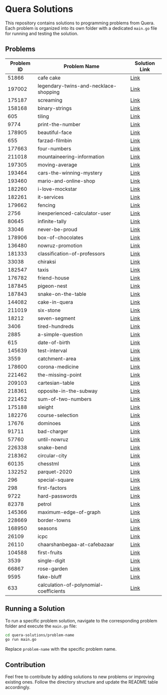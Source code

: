 # Quera Solutions

This repository contains solutions to programming problems from Quera. Each problem is organized into its own folder with a dedicated `main.go` file for running and testing the solution.

## Problems

| Problem ID | Problem Name                           | Solution Link                                          |
| ---------- | -------------------------------------- | ------------------------------------------------------ |
| 51866      | cafe cake                              | [Link](cafe-cake/main.go)                              |
| 197002     | legendary-twins-and-necklace-shopping  | [Link](legendary-twins-and-necklace-shopping/main.go)  |
| 175187     | screaming                              | [Link](screaming/main.go)                              |
| 158168     | binary-strings                         | [Link](binary-strings/main.go)                         |
| 605        | tiling                                 | [Link](tiling/main.go)                                 |
| 9774       | print-the-number                       | [Link](print-the-number/main.go)                       |
| 178905     | beautiful-face                         | [Link](beautiful-face/main.go)                         |
| 655        | farzad-filmbin                         | [Link](farzad-filmbin/main.go)                         |
| 177663     | four-numbers                           | [Link](four-numbers/main.go)                           |
| 211018     | mountaineering-information             | [Link](mountaineering-information/main.go)             |
| 197305     | moving-average                         | [Link](moving-average/q1.py)                           |
| 193464     | cars-the-winning-mystery               | [Link](cars-the-winning-mystery/main.go)               |
| 193460     | mario-and-online-shop                  | [Link](mario-and-online-shop/main.go)                  |
| 182260     | i-love-mockstar                        | [Link](i-love-mockstar/dynamic.css)                    |
| 182261     | it-services                            | [Link](it-services/dynamic.css)                        |
| 179662     | fencing                                | [Link](fencing/main.go)                                |
| 2756       | inexperienced-calculator-user          | [Link](inexperienced-calculator-user/main.go)          |
| 80645      | infinite-tally                         | [Link](infinite-tally/main.go)                         |
| 33046      | never-be-proud                         | [Link](never-be-proud/main.go)                         |
| 178906     | box-of-chocolates                      | [Link](box-of-chocolates/main.go)                      |
| 136480     | nowruz-promotion                       | [Link](nowruz-promotion/main.go)                       |
| 181333     | classification-of-professors           | [Link](classification-of-professors/main.go)           |
| 33038      | chiraksi                               | [Link](chiraksi/solution.py)                           |
| 182547     | taxis                                  | [Link](taxis/main.go)                                  |
| 176782     | friend-house                           | [Link](friend-house/main.py)                           |
| 187845     | pigeon-nest                            | [Link](pigeon-nest/main.py)                            |
| 187843     | snake-on-the-table                     | [Link](snake-on-the-table/main.py)                     |
| 144082     | cake-in-quera                          | [Link](cake-in-quera/main.py)                          |
| 211019     | six-stone                              | [Link](six-stone/main.py)                              |
| 18212      | seven-segment                          | [Link](seven-segment/main.go)                          |
| 3406       | tired-hundreds                         | [Link](tired-hundreds/main.go)                         |
| 2885       | a-simple-question                      | [Link](a-simple-question/main.py)                      |
| 615        | date-of-birth                          | [Link](date-of-birth/main.py)                          |
| 145639     | test-interval                          | [Link](test-interval/main.py)                          |
| 3559       | catchment-area                         | [Link](catchment-area/main.go)                         |
| 178600     | corona-medicine                        | [Link](corona-medicine/main.py)                        |
| 221462     | the-missing-point                      | [Link](the-missing-point/main.py)                      |
| 209103     | cartesian-table                        | [Link](cartesian-table/main.py)                        |
| 218361     | opposite-in-the-subway                 | [Link](opposite-in-the-subway/main.py)                 |
| 221452     | sum-of-two-numbers                     | [Link](sum-of-two-numbers/main.py)                     |
| 175188     | sleight                                | [Link](sleight/main.py)                                |
| 182276     | course-selection                       | [Link](course-selection/main.py)                       |
| 17676      | dominoes                               | [Link](dominoes/main.py)                               |
| 91711      | bad-charger                            | [Link](bad-charger/main.py)                            |
| 57760      | until-nowruz                           | [Link](until-nowruz/main.py)                           |
| 226338     | snake-bend                             | [Link](snake-bend/main.py)                             |
| 218362     | circular-city                          | [Link](circular-city/main.py)                          |
| 60135      | chesstml                               | [Link](chesstml/main.py)                               |
| 132252     | parquet-2020                           | [Link](parquet-2020/main.py)                           |
| 296        | special-square                         | [Link](special-square/main.py)                         |
| 298        | first-factors                          | [Link](first-factors/main.py)                          |
| 9722       | hard-passwords                         | [Link](hard-passwords/main.py)                         |
| 82378      | petrol                                 | [Link](petrol/main.py)                                 |
| 145366     | maximum-edge-of-graph                  | [Link](maximum-edge-of-graph/main.py)                  |
| 228669     | border-towns                           | [Link](border-towns/main.py)                           |
| 168950     | seasons                                | [Link](seasons/main.py)                                |
| 26109      | icpc                                   | [Link](icpc/main.py)                                   |
| 26110      | chaarshanbegaa-at-cafebazaar           | [Link](chaarshanbegaa-at-cafebazaar/main.py)           |
| 104588     | first-fruits                           | [Link](first-fruits/main.py)                           |
| 3539       | single-digit                           | [Link](single-digit/main.py)                           |
| 66867      | rose-garden                            | [Link](rose-garden/main.py)                            |
| 9595       | fake-bluff                             | [Link](fake-bluff/main.py)                             |
| 633        | calculation-of-polynomial-coefficients | [Link](calculation-of-polynomial-coefficients/main.py) |

## Running a Solution

To run a specific problem solution, navigate to the corresponding problem folder and execute the `main.go` file:

```bash
cd quera-solutions/problem-name
go run main.go
```

Replace `problem-name` with the specific problem name.

## Contribution

Feel free to contribute by adding solutions to new problems or improving existing ones. Follow the directory structure and update the README table accordingly.
